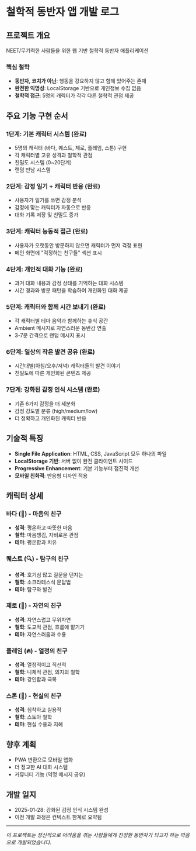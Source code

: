 # 철학적 동반자 앱 개발 로그

## 프로젝트 개요
NEET/무기력한 사람들을 위한 웹 기반 철학적 동반자 애플리케이션

### 핵심 철학
- **동반자, 코치가 아닌**: 행동을 강요하지 않고 함께 있어주는 존재
- **완전한 익명성**: LocalStorage 기반으로 개인정보 수집 없음
- **철학적 접근**: 5명의 캐릭터가 각각 다른 철학적 관점 제공

## 주요 기능 구현 순서

### 1단계: 기본 캐릭터 시스템 (완료)
- 5명의 캐릭터 (바다, 퀘스트, 제로, 플레임, 스톤) 구현
- 각 캐릭터별 고유 성격과 철학적 관점
- 친밀도 시스템 (0~20단계)
- 랜덤 만남 시스템

### 2단계: 감정 일기 + 캐릭터 반응 (완료)
- 사용자가 일기를 쓰면 감정 분석
- 감정에 맞는 캐릭터가 자동으로 반응
- 대화 기록 저장 및 친밀도 증가

### 3단계: 캐릭터 능동적 접근 (완료)
- 사용자가 오랫동안 방문하지 않으면 캐릭터가 먼저 걱정 표현
- 메인 화면에 "걱정하는 친구들" 섹션 표시

### 4단계: 개인적 대화 기능 (완료)
- 과거 대화 내용과 감정 상태를 기억하는 대화 시스템
- 시간 경과와 방문 패턴을 학습하여 개인화된 대화 제공

### 5단계: 캐릭터와 함께 시간 보내기 (완료)
- 각 캐릭터별 테마 음악과 함께하는 휴식 공간
- Ambient 메시지로 자연스러운 동반감 연출
- 3-7분 간격으로 랜덤 메시지 표시

### 6단계: 일상의 작은 발견 공유 (완료)
- 시간대별(아침/오후/저녁) 캐릭터들의 발견 이야기
- 친밀도에 따른 개인화된 콘텐츠 제공

### 7단계: 강화된 감정 인식 시스템 (완료)
- 기존 6가지 감정을 더 세분화
- 감정 강도별 분류 (high/medium/low)
- 더 정확하고 개인화된 캐릭터 반응

## 기술적 특징
- **Single File Application**: HTML, CSS, JavaScript 모두 하나의 파일
- **LocalStorage 기반**: 서버 없이 완전 클라이언트 사이드
- **Progressive Enhancement**: 기본 기능부터 점진적 개선
- **모바일 친화적**: 반응형 디자인 적용

## 캐릭터 상세

### 바다 (🪷) - 마음의 친구
- **성격**: 평온하고 따뜻한 마음
- **철학**: 마음챙김, 자비로운 관점
- **테마**: 평온함과 치유

### 퀘스트 (🔍) - 탐구의 친구  
- **성격**: 호기심 많고 질문을 던지는
- **철학**: 소크라테스식 문답법
- **테마**: 탐구와 발견

### 제로 (🌊) - 자연의 친구
- **성격**: 자연스럽고 무위자연
- **철학**: 도교적 관점, 흐름에 맡기기
- **테마**: 자연스러움과 수용

### 플레임 (🔥) - 열정의 친구
- **성격**: 열정적이고 직선적
- **철학**: 니체적 관점, 의지의 철학
- **테마**: 강인함과 극복

### 스톤 (🗿) - 현실의 친구
- **성격**: 침착하고 실용적
- **철학**: 스토아 철학
- **테마**: 현실 수용과 지혜

## 향후 계획
- PWA 변환으로 모바일 앱화
- 더 정교한 AI 대화 시스템
- 커뮤니티 기능 (익명 메시지 공유)

## 개발 일지
- 2025-01-28: 강화된 감정 인식 시스템 완성
- 이전 개발 과정은 컨텍스트 한계로 요약됨

---
*이 프로젝트는 정신적으로 어려움을 겪는 사람들에게 진정한 동반자가 되고자 하는 마음으로 개발되었습니다.*